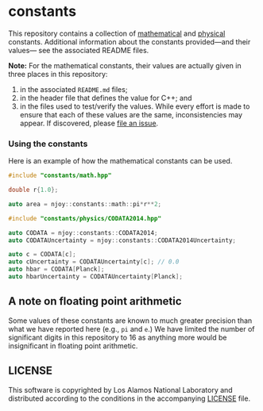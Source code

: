 # constants
This repository contains a collection of [mathematical](src/constants/math/README.md) and [physical](src/constants/physics/README.md) constants. Additional information about the constants provided&mdash;and their values&mdash; see the associated README files.

**Note:** For the mathematical constants, their values are actually given in three places in this repository:

1. in the associated `README.md` files;
2. in the header file that defines the value for C++; and
3. in the files used to test/verify the values.
While every effort is made to ensure that each of these values are the same, inconsistencies may appear. If discovered, please [file an issue](https://github.com/njoy/constants/issues).


### Using the constants
Here is an example of how the mathematical constants can be used.
```cpp
#include "constants/math.hpp"

double r{1.0};

auto area = njoy::constants::math::pi*r**2;

#include "constants/physics/CODATA2014.hpp"

auto CODATA = njoy::constants::CODATA2014;
auto CODATAUncertainty = njoy::constants::CODATA2014Uncertainty;

auto c = CODATA[c];
auto cUncertainty = CODATAUncertainty[c]; // 0.0
auto hbar = CODATA[Planck];
auto hbarUncertainty = CODATAUncertainty[Planck];
```

## A note on floating point arithmetic 
Some values of these constants are known to much greater precision than what we have reported here (e.g., `pi` and `e`.) We have limited the number of significant digits in this repository to 16 as anything more would be insignificant in floating point arithmetic.

## LICENSE
This software is copyrighted by Los Alamos National Laboratory and distributed according to the conditions in the accompanying [LICENSE](LICENSE) file. 
